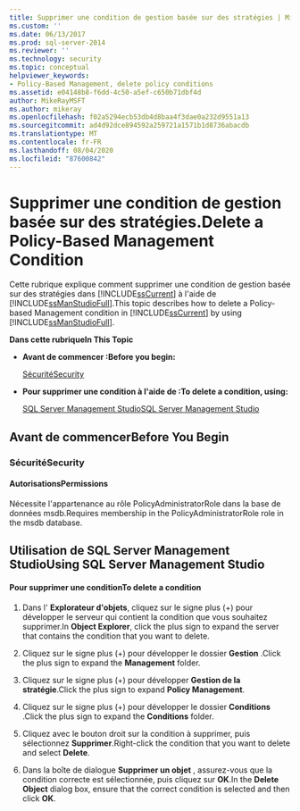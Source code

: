 ```yaml
---
title: Supprimer une condition de gestion basée sur des stratégies | Microsoft Docs
ms.custom: ''
ms.date: 06/13/2017
ms.prod: sql-server-2014
ms.reviewer: ''
ms.technology: security
ms.topic: conceptual
helpviewer_keywords:
- Policy-Based Management, delete policy conditions
ms.assetid: e04148b8-f6dd-4c50-a5ef-c650b71dbf4d
author: MikeRayMSFT
ms.author: mikeray
ms.openlocfilehash: f02a5294ecb53db4d8baa4f3dae0a232d9551a13
ms.sourcegitcommit: ad4d92dce894592a259721a1571b1d8736abacdb
ms.translationtype: MT
ms.contentlocale: fr-FR
ms.lasthandoff: 08/04/2020
ms.locfileid: "87600842"
---
```

# <a name="delete-a-policy-based-management-condition"></a><span data-ttu-id="6357e-102">Supprimer une condition de gestion basée sur des stratégies.</span><span class="sxs-lookup"><span data-stu-id="6357e-102">Delete a Policy-Based Management Condition</span></span>
  <span data-ttu-id="6357e-103">Cette rubrique explique comment supprimer une condition de gestion basée sur des stratégies dans [!INCLUDE[ssCurrent](../../includes/sscurrent-md.md)] à l'aide de [!INCLUDE[ssManStudioFull](../../includes/ssmanstudiofull-md.md)].</span><span class="sxs-lookup"><span data-stu-id="6357e-103">This topic describes how to delete a Policy-based Management condition in [!INCLUDE[ssCurrent](../../includes/sscurrent-md.md)] by using [!INCLUDE[ssManStudioFull](../../includes/ssmanstudiofull-md.md)].</span></span>  
  
 <span data-ttu-id="6357e-104">**Dans cette rubrique**</span><span class="sxs-lookup"><span data-stu-id="6357e-104">**In This Topic**</span></span>  
  
-   <span data-ttu-id="6357e-105">**Avant de commencer :**</span><span class="sxs-lookup"><span data-stu-id="6357e-105">**Before you begin:**</span></span>  
  
     [<span data-ttu-id="6357e-106">Sécurité</span><span class="sxs-lookup"><span data-stu-id="6357e-106">Security</span></span>](#Security)  
  
-   <span data-ttu-id="6357e-107">**Pour supprimer une condition à l'aide de :**</span><span class="sxs-lookup"><span data-stu-id="6357e-107">**To delete a condition, using:**</span></span>  
  
     [<span data-ttu-id="6357e-108">SQL Server Management Studio</span><span class="sxs-lookup"><span data-stu-id="6357e-108">SQL Server Management Studio</span></span>](#SSMSProcedure)  
  
##  <a name="before-you-begin"></a><a name="BeforeYouBegin"></a> <span data-ttu-id="6357e-109">Avant de commencer</span><span class="sxs-lookup"><span data-stu-id="6357e-109">Before You Begin</span></span>  
  
###  <a name="security"></a><a name="Security"></a> <span data-ttu-id="6357e-110">Sécurité</span><span class="sxs-lookup"><span data-stu-id="6357e-110">Security</span></span>  
  
####  <a name="permissions"></a><a name="Permissions"></a> <span data-ttu-id="6357e-111">Autorisations</span><span class="sxs-lookup"><span data-stu-id="6357e-111">Permissions</span></span>  
 <span data-ttu-id="6357e-112">Nécessite l'appartenance au rôle PolicyAdministratorRole dans la base de données msdb.</span><span class="sxs-lookup"><span data-stu-id="6357e-112">Requires membership in the PolicyAdministratorRole role in the msdb database.</span></span>  
  
##  <a name="using-sql-server-management-studio"></a><a name="SSMSProcedure"></a> <span data-ttu-id="6357e-113">Utilisation de SQL Server Management Studio</span><span class="sxs-lookup"><span data-stu-id="6357e-113">Using SQL Server Management Studio</span></span>  
  
#### <a name="to-delete-a-condition"></a><span data-ttu-id="6357e-114">Pour supprimer une condition</span><span class="sxs-lookup"><span data-stu-id="6357e-114">To delete a condition</span></span>  
  
1.  <span data-ttu-id="6357e-115">Dans l' **Explorateur d'objets**, cliquez sur le signe plus (+) pour développer le serveur qui contient la condition que vous souhaitez supprimer.</span><span class="sxs-lookup"><span data-stu-id="6357e-115">In **Object Explorer**, click the plus sign to expand the server that contains the condition that you want to delete.</span></span>  
  
2.  <span data-ttu-id="6357e-116">Cliquez sur le signe plus (+) pour développer le dossier **Gestion** .</span><span class="sxs-lookup"><span data-stu-id="6357e-116">Click the plus sign to expand the **Management** folder.</span></span>  
  
3.  <span data-ttu-id="6357e-117">Cliquez sur le signe plus (+) pour développer **Gestion de la stratégie**.</span><span class="sxs-lookup"><span data-stu-id="6357e-117">Click the plus sign to expand **Policy Management**.</span></span>  
  
4.  <span data-ttu-id="6357e-118">Cliquez sur le signe plus (+) pour développer le dossier **Conditions** .</span><span class="sxs-lookup"><span data-stu-id="6357e-118">Click the plus sign to expand the **Conditions** folder.</span></span>  
  
5.  <span data-ttu-id="6357e-119">Cliquez avec le bouton droit sur la condition à supprimer, puis sélectionnez **Supprimer**.</span><span class="sxs-lookup"><span data-stu-id="6357e-119">Right-click the condition that you want to delete and select **Delete**.</span></span>  
  
6.  <span data-ttu-id="6357e-120">Dans la boîte de dialogue **Supprimer un objet** , assurez-vous que la condition correcte est sélectionnée, puis cliquez sur **OK**.</span><span class="sxs-lookup"><span data-stu-id="6357e-120">In the **Delete Object** dialog box, ensure that the correct condition is selected and then click **OK**.</span></span>  
  
  
